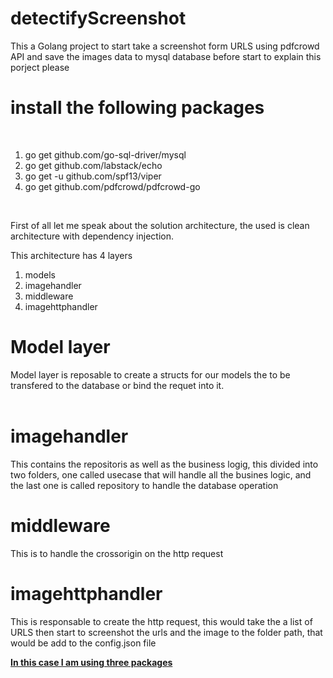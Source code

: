 # detectifyScreenshot
This a Golang project to start take a screenshot form URLS using pdfcrowd API and save the images data to mysql database
before start to explain this porject please

# install the following packages 
<br />
<ol>
  
  <li> go get github.com/go-sql-driver/mysql </li>
  <li> go get github.com/labstack/echo </li>
  <li> go get -u github.com/spf13/viper </li>
  <li> go get github.com/pdfcrowd/pdfcrowd-go</li>
  </ol>
<br />

<p>First of all let me speak about the solution architecture, the used is clean architecture with dependency injection.<p>
<p>
  This architecture has 4 layers
  <ol>
    <li> models</li>
    <li>imagehandler</li>
    <li>middleware</li>
    <li>imagehttphandler</li>
    </ol>
<p>
  
# Model layer
<p> Model layer is reposable to create a structs for our models the to be transfered to the database or bind the requet into it.<br/>
<br />
  
# imagehandler
<p>This contains the repositoris as well as the business logig, this divided into two folders, one called usecase that will handle all the busines logic, and the last one is called repository to handle the database operation </p>

# middleware
<p> This is to handle the crossorigin on the http request </p>

# imagehttphandler
<p> This is responsable to create the http request, this would take the a list of URLS then start to screenshot the urls and the image to the folder path, that would be add to the config.json file </P>

<p><u><b>In this case I am using three packages</b></u></p>



  
